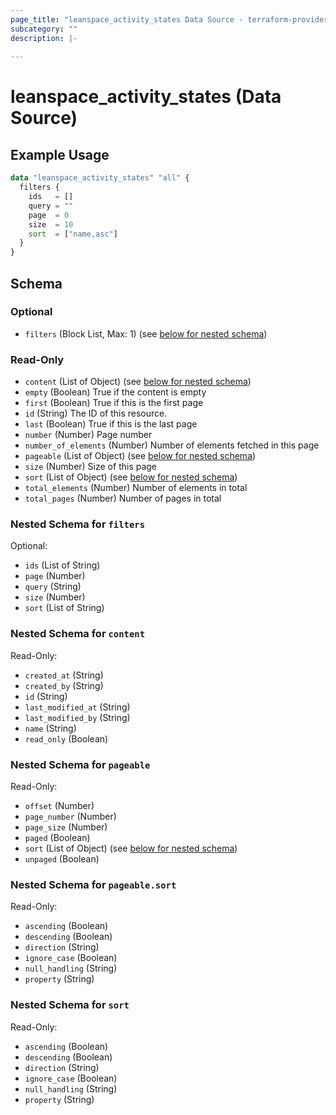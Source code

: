 ```yaml
---
page_title: "leanspace_activity_states Data Source - terraform-provider-leanspace"
subcategory: ""
description: |-
  
---
```


# leanspace_activity_states (Data Source)



## Example Usage

```terraform
data "leanspace_activity_states" "all" {
  filters {
    ids   = []
    query = ""
    page  = 0
    size  = 10
    sort  = ["name,asc"]
  }
}
```

<!-- schema generated by tfplugindocs -->
## Schema

### Optional

- `filters` (Block List, Max: 1) (see [below for nested schema](#nestedblock--filters))

### Read-Only

- `content` (List of Object) (see [below for nested schema](#nestedatt--content))
- `empty` (Boolean) True if the content is empty
- `first` (Boolean) True if this is the first page
- `id` (String) The ID of this resource.
- `last` (Boolean) True if this is the last page
- `number` (Number) Page number
- `number_of_elements` (Number) Number of elements fetched in this page
- `pageable` (List of Object) (see [below for nested schema](#nestedatt--pageable))
- `size` (Number) Size of this page
- `sort` (List of Object) (see [below for nested schema](#nestedatt--sort))
- `total_elements` (Number) Number of elements in total
- `total_pages` (Number) Number of pages in total

<a id="nestedblock--filters"></a>
### Nested Schema for `filters`

Optional:

- `ids` (List of String)
- `page` (Number)
- `query` (String)
- `size` (Number)
- `sort` (List of String)


<a id="nestedatt--content"></a>
### Nested Schema for `content`

Read-Only:

- `created_at` (String)
- `created_by` (String)
- `id` (String)
- `last_modified_at` (String)
- `last_modified_by` (String)
- `name` (String)
- `read_only` (Boolean)


<a id="nestedatt--pageable"></a>
### Nested Schema for `pageable`

Read-Only:

- `offset` (Number)
- `page_number` (Number)
- `page_size` (Number)
- `paged` (Boolean)
- `sort` (List of Object) (see [below for nested schema](#nestedobjatt--pageable--sort))
- `unpaged` (Boolean)

<a id="nestedobjatt--pageable--sort"></a>
### Nested Schema for `pageable.sort`

Read-Only:

- `ascending` (Boolean)
- `descending` (Boolean)
- `direction` (String)
- `ignore_case` (Boolean)
- `null_handling` (String)
- `property` (String)



<a id="nestedatt--sort"></a>
### Nested Schema for `sort`

Read-Only:

- `ascending` (Boolean)
- `descending` (Boolean)
- `direction` (String)
- `ignore_case` (Boolean)
- `null_handling` (String)
- `property` (String)
